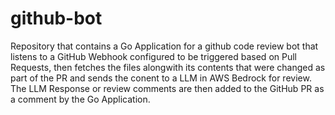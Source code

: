 # github-bot

Repository that contains a Go Application for a github code review bot that listens to a GitHub Webhook configured to be triggered based on Pull Requests, then fetches the files alongwith its contents that were changed as part of the PR and sends the conent to a LLM in AWS Bedrock for review. The LLM Response or review comments are then added to the GitHub PR as a comment by the Go Application.
